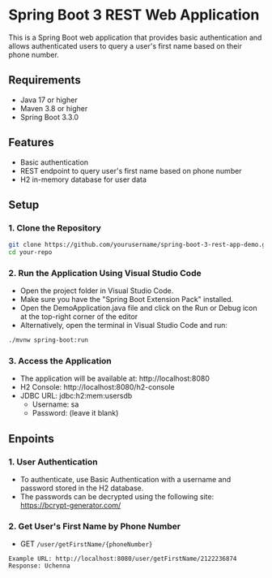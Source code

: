 # Spring Boot 3 REST Web Application

This is a Spring Boot web application that provides basic authentication and allows authenticated users to query a user's first name based on their phone number.

## Requirements

- Java 17 or higher
- Maven 3.8 or higher
- Spring Boot 3.3.0

## Features

- Basic authentication
- REST endpoint to query user's first name based on phone number
- H2 in-memory database for user data

## Setup

### 1. Clone the Repository

```bash
git clone https://github.com/yourusername/spring-boot-3-rest-app-demo.git
cd your-repo
```

### 2. Run the Application Using Visual Studio Code
- Open the project folder in Visual Studio Code.
- Make sure you have the "Spring Boot Extension Pack" installed.
- Open the DemoApplication.java file and click on the Run or Debug icon at the top-right corner of the editor
- Alternatively, open the terminal in Visual Studio Code and run:

```bash
./mvnw spring-boot:run
```
### 3. Access the Application
- The application will be available at: http://localhost:8080
- H2 Console: http://localhost:8080/h2-console
- JDBC URL: jdbc:h2:mem:usersdb
  - Username: sa
  - Password: (leave it blank)


## Enpoints

### 1. User Authentication
- To authenticate, use Basic Authentication with a username and password stored in the H2 database.
- The passwords can be decrypted using the following site: https://bcrypt-generator.com/

### 2. Get User's First Name by Phone Number

- GET `/user/getFirstName/{phoneNumber}`

```
Example URL: http://localhost:8080/user/getFirstName/2122236874  
Response: Uchenna
```